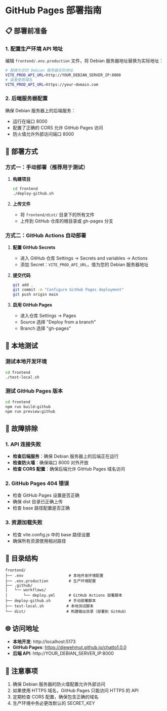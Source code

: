 # GitHub Pages 部署指南

## 📋 部署前准备

### 1. 配置生产环境 API 地址

编辑 `frontend/.env.production` 文件，将 Debian 服务器地址替换为实际地址：

```bash
# 替换为您的 Debian 服务器实际地址
VITE_PROD_API_URL=http://YOUR_DEBIAN_SERVER_IP:8000
# 或者使用域名
VITE_PROD_API_URL=https://your-domain.com
```

### 2. 后端服务器配置

确保 Debian 服务器上的后端服务：
- 运行在端口 8000
- 配置了正确的 CORS 允许 GitHub Pages 访问
- 防火墙允许外部访问端口 8000

## 🚀 部署方式

### 方式一：手动部署（推荐用于测试）

1. **构建项目**
   ```bash
   cd frontend
   ./deploy-github.sh
   ```

2. **上传文件**
   - 将 `frontend/dist/` 目录下的所有文件
   - 上传到 GitHub 仓库的根目录或 gh-pages 分支

### 方式二：GitHub Actions 自动部署

1. **配置 GitHub Secrets**
   - 进入 GitHub 仓库 Settings -> Secrets and variables -> Actions
   - 添加 Secret：`VITE_PROD_API_URL`，值为您的 Debian 服务器地址

2. **提交代码**
   ```bash
   git add .
   git commit -m "Configure GitHub Pages deployment"
   git push origin main
   ```

3. **启用 GitHub Pages**
   - 进入仓库 Settings -> Pages
   - Source 选择 "Deploy from a branch"
   - Branch 选择 "gh-pages"

## 🧪 本地测试

### 测试本地开发环境

```bash
cd frontend
./test-local.sh
```

### 测试 GitHub Pages 版本

```bash
cd frontend
npm run build:github
npm run preview:github
```

## 🔧 故障排除

### 1. API 连接失败

- **检查后端服务**：确保 Debian 服务器上的后端正在运行
- **检查防火墙**：确保端口 8000 对外开放
- **检查 CORS 配置**：确保后端允许 GitHub Pages 域名访问

### 2. GitHub Pages 404 错误

- 检查 GitHub Pages 设置是否正确
- 确保 dist 目录已正确上传
- 检查 base 路径配置是否正确

### 3. 资源加载失败

- 检查 vite.config.js 中的 base 路径设置
- 确保所有资源使用相对路径

## 📁 目录结构

```
frontend/
├── .env                    # 本地开发环境配置
├── .env.production         # 生产环境配置
├── .github/
│   └── workflows/
│       └── deploy.yml      # GitHub Actions 部署脚本
├── deploy-github.sh        # 手动部署脚本
├── test-local.sh          # 本地测试脚本
└── dist/                  # 构建输出目录（部署到 GitHub）
```

## 🌐 访问地址

- **本地开发**: http://localhost:5173
- **GitHub Pages**: https://diewehmut.github.io/chatto1.0.0
- **后端 API**: http://YOUR_DEBIAN_SERVER_IP:8000

## 📝 注意事项

1. 确保 Debian 服务器的防火墙配置允许外部访问
2. 如果使用 HTTPS 域名，GitHub Pages 只能访问 HTTPS 的 API
3. 定期检查 CORS 配置，确保包含正确的域名
4. 生产环境中务必更改默认的 SECRET_KEY
